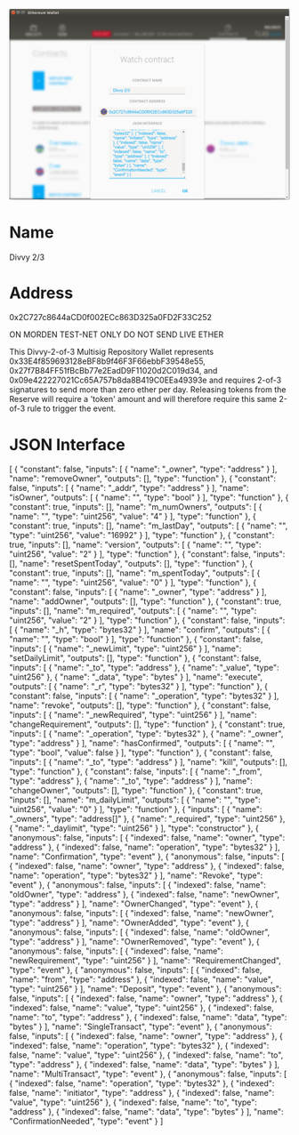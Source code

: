 ![2 of 3](dvvy-2-3.png "2 of 3")

# Name
Divvy 2/3

# Address
 0x2C727c8644aCD0f002ECc863D325a0FD2F33C252 
 
 ON MORDEN TEST-NET ONLY DO NOT SEND LIVE ETHER
 
This Divvy-2-of-3 Multisig Repository Wallet represents 0x33E4f859693128eBF8b9f46F3F66ebbF39548e55, 0x27f7B84FF51fBcBb77e2EadD9F11020d2C019d34, and 0x09e422227021Cc65A757b8da8B419C0EEa49393e and requires 2-of-3 signatures to send more than zero ether per day. Releasing tokens from the Reserve will require a 'token' amount and will therefore require this same 2-of-3 rule to trigger the event.

# JSON Interface
[ { "constant": false, "inputs": [ { "name": "_owner", "type": "address" } ], "name": "removeOwner", "outputs": [], "type": "function" }, { "constant": false, "inputs": [ { "name": "_addr", "type": "address" } ], "name": "isOwner", "outputs": [ { "name": "", "type": "bool" } ], "type": "function" }, { "constant": true, "inputs": [], "name": "m_numOwners", "outputs": [ { "name": "", "type": "uint256", "value": "4" } ], "type": "function" }, { "constant": true, "inputs": [], "name": "m_lastDay", "outputs": [ { "name": "", "type": "uint256", "value": "16992" } ], "type": "function" }, { "constant": true, "inputs": [], "name": "version", "outputs": [ { "name": "", "type": "uint256", "value": "2" } ], "type": "function" }, { "constant": false, "inputs": [], "name": "resetSpentToday", "outputs": [], "type": "function" }, { "constant": true, "inputs": [], "name": "m_spentToday", "outputs": [ { "name": "", "type": "uint256", "value": "0" } ], "type": "function" }, { "constant": false, "inputs": [ { "name": "_owner", "type": "address" } ], "name": "addOwner", "outputs": [], "type": "function" }, { "constant": true, "inputs": [], "name": "m_required", "outputs": [ { "name": "", "type": "uint256", "value": "2" } ], "type": "function" }, { "constant": false, "inputs": [ { "name": "_h", "type": "bytes32" } ], "name": "confirm", "outputs": [ { "name": "", "type": "bool" } ], "type": "function" }, { "constant": false, "inputs": [ { "name": "_newLimit", "type": "uint256" } ], "name": "setDailyLimit", "outputs": [], "type": "function" }, { "constant": false, "inputs": [ { "name": "_to", "type": "address" }, { "name": "_value", "type": "uint256" }, { "name": "_data", "type": "bytes" } ], "name": "execute", "outputs": [ { "name": "_r", "type": "bytes32" } ], "type": "function" }, { "constant": false, "inputs": [ { "name": "_operation", "type": "bytes32" } ], "name": "revoke", "outputs": [], "type": "function" }, { "constant": false, "inputs": [ { "name": "_newRequired", "type": "uint256" } ], "name": "changeRequirement", "outputs": [], "type": "function" }, { "constant": true, "inputs": [ { "name": "_operation", "type": "bytes32" }, { "name": "_owner", "type": "address" } ], "name": "hasConfirmed", "outputs": [ { "name": "", "type": "bool", "value": false } ], "type": "function" }, { "constant": false, "inputs": [ { "name": "_to", "type": "address" } ], "name": "kill", "outputs": [], "type": "function" }, { "constant": false, "inputs": [ { "name": "_from", "type": "address" }, { "name": "_to", "type": "address" } ], "name": "changeOwner", "outputs": [], "type": "function" }, { "constant": true, "inputs": [], "name": "m_dailyLimit", "outputs": [ { "name": "", "type": "uint256", "value": "0" } ], "type": "function" }, { "inputs": [ { "name": "_owners", "type": "address[]" }, { "name": "_required", "type": "uint256" }, { "name": "_daylimit", "type": "uint256" } ], "type": "constructor" }, { "anonymous": false, "inputs": [ { "indexed": false, "name": "owner", "type": "address" }, { "indexed": false, "name": "operation", "type": "bytes32" } ], "name": "Confirmation", "type": "event" }, { "anonymous": false, "inputs": [ { "indexed": false, "name": "owner", "type": "address" }, { "indexed": false, "name": "operation", "type": "bytes32" } ], "name": "Revoke", "type": "event" }, { "anonymous": false, "inputs": [ { "indexed": false, "name": "oldOwner", "type": "address" }, { "indexed": false, "name": "newOwner", "type": "address" } ], "name": "OwnerChanged", "type": "event" }, { "anonymous": false, "inputs": [ { "indexed": false, "name": "newOwner", "type": "address" } ], "name": "OwnerAdded", "type": "event" }, { "anonymous": false, "inputs": [ { "indexed": false, "name": "oldOwner", "type": "address" } ], "name": "OwnerRemoved", "type": "event" }, { "anonymous": false, "inputs": [ { "indexed": false, "name": "newRequirement", "type": "uint256" } ], "name": "RequirementChanged", "type": "event" }, { "anonymous": false, "inputs": [ { "indexed": false, "name": "from", "type": "address" }, { "indexed": false, "name": "value", "type": "uint256" } ], "name": "Deposit", "type": "event" }, { "anonymous": false, "inputs": [ { "indexed": false, "name": "owner", "type": "address" }, { "indexed": false, "name": "value", "type": "uint256" }, { "indexed": false, "name": "to", "type": "address" }, { "indexed": false, "name": "data", "type": "bytes" } ], "name": "SingleTransact", "type": "event" }, { "anonymous": false, "inputs": [ { "indexed": false, "name": "owner", "type": "address" }, { "indexed": false, "name": "operation", "type": "bytes32" }, { "indexed": false, "name": "value", "type": "uint256" }, { "indexed": false, "name": "to", "type": "address" }, { "indexed": false, "name": "data", "type": "bytes" } ], "name": "MultiTransact", "type": "event" }, { "anonymous": false, "inputs": [ { "indexed": false, "name": "operation", "type": "bytes32" }, { "indexed": false, "name": "initiator", "type": "address" }, { "indexed": false, "name": "value", "type": "uint256" }, { "indexed": false, "name": "to", "type": "address" }, { "indexed": false, "name": "data", "type": "bytes" } ], "name": "ConfirmationNeeded", "type": "event" } ]
